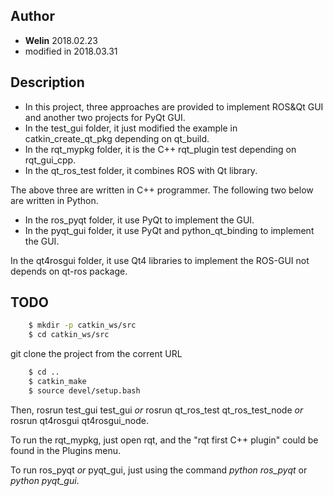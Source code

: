 ## Author
- **Welin**  2018.02.23
- modified in 2018.03.31

## Description
* In this project, three approaches are provided to implement ROS&Qt GUI and another two projects for PyQt GUI.
* In the test_gui folder, it just modified the example in catkin_create_qt_pkg depending on qt_build.
* In the rqt_mypkg folder, it is the C++ rqt_plugin test depending on rqt_gui_cpp.
* In the qt_ros_test folder, it combines ROS with Qt library.

The above three are written in C++ programmer.
The following two below are written in Python.

* In the ros_pyqt folder, it use PyQt to implement the GUI.
* In the pyqt_gui folder, it use PyQt and python_qt_binding to implement the GUI.


In the qt4rosgui folder, it use Qt4 libraries to implement the ROS-GUI not depends on qt-ros package.

## TODO
```sh
    $ mkdir -p catkin_ws/src
    $ cd catkin_ws/src
```

git clone the project from the corrent URL

```sh
    $ cd ..
    $ catkin_make
    $ source devel/setup.bash
```

Then, rosrun test_gui test_gui *or* rosrun qt_ros_test qt_ros_test_node *or* rosrun qt4rosgui qt4rosgui_node.

To run the rqt_mypkg, just open rqt, and the "rqt first C++ plugin" could be found in the Plugins menu.

To run ros_pyqt *or* pyqt_gui, just using the command *python ros_pyqt* or *python pyqt_gui*.

